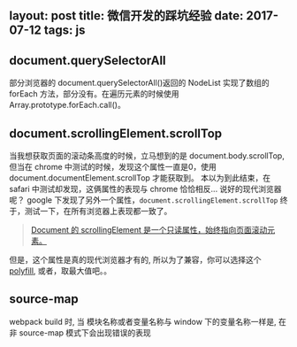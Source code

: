 layout: post
title: 微信开发的踩坑经验
date: 2017-07-12
tags: js
---

## document.querySelectorAll
部分浏览器的 document.querySelectorAll()返回的 NodeList 实现了数组的 forEach 方法，部分没有。在遍历元素的时候使用 Array.prototype.forEach.call()。
<!-- more -->
## document.scrollingElement.scrollTop
当我想获取页面的滚动条高度的时候，立马想到的是 document.body.scrollTop,
但当在 chrome 中测试的时候，发现这个属性一直是0，使用 document.documentElement.scrollTop 才能获取到。
本以为到此结束，在 safari 中测试却发现，这俩属性的表现与 chrome 恰恰相反... 
说好的现代浏览器呢？
google 下发现了另外一个属性，`document.scrollingElement.scrollTop` 终于，测试一下，在所有浏览器上表现都一致了。
  
> [Document 的 scrollingElement 是一个只读属性，始终指向页面滚动元素。](https://developer.mozilla.org/en-US/docs/Web/API/document/scrollingElement)

但是，这个属性是真的现代浏览器才有的, 所以为了兼容，你可以选择这个 [polyfill](https://github.com/yangg/scrolling-element), 或者，取最大值吧。。

## source-map
webpack build 时, 当 模块名称或者变量名称与 window 下的变量名称一样是, 在非 source-map 模式下会出现错误的表现